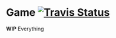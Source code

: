 Game [![Travis Status](https://magnum.travis-ci.com/jsho32/Game.svg?token=FHs3YeNRpySp9JjPx3sv)](https://magnum.travis-ci.com/jsho32/Game.png)
====

**WIP** Everything